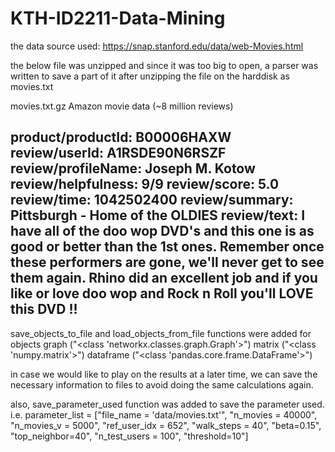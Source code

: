 # KTH-ID2211-Data-Mining

the data source used:
https://snap.stanford.edu/data/web-Movies.html

the below file was unzipped and since it was too big to open, a parser was written to save a part of it after unzipping the file on the harddisk as movies.txt

movies.txt.gz	Amazon movie data (~8 million reviews)

product/productId: B00006HAXW
review/userId: A1RSDE90N6RSZF
review/profileName: Joseph M. Kotow
review/helpfulness: 9/9
review/score: 5.0
review/time: 1042502400
review/summary: Pittsburgh - Home of the OLDIES
review/text: I have all of the doo wop DVD's and this one is as good or better than the
1st ones. Remember once these performers are gone, we'll never get to see them again.
Rhino did an excellent job and if you like or love doo wop and Rock n Roll you'll LOVE
this DVD !!
-----------
save_objects_to_file and load_objects_from_file functions were added for objects
graph ("<class 'networkx.classes.graph.Graph'>")
matrix ("<class 'numpy.matrix'>")
dataframe ("<class 'pandas.core.frame.DataFrame'>")

in case we would like to play on the results at a later time, we can save the necessary information to files to avoid doing the same calculations again.

also, save_parameter_used function was added to save the parameter used. i.e.
parameter_list = ["file_name = 'data/movies.txt'", "n_movies = 40000", "n_movies_v = 5000", "ref_user_idx = 652",
                 "walk_steps = 40", "beta=0.15", "top_neighbor=40", "n_test_users = 100", "threshold=10"]
